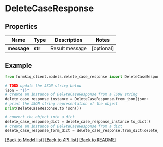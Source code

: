 # DeleteCaseResponse


## Properties

Name | Type | Description | Notes
------------ | ------------- | ------------- | -------------
**message** | **str** | Result message | [optional] 

## Example

```python
from formkiq_client.models.delete_case_response import DeleteCaseResponse

# TODO update the JSON string below
json = "{}"
# create an instance of DeleteCaseResponse from a JSON string
delete_case_response_instance = DeleteCaseResponse.from_json(json)
# print the JSON string representation of the object
print(DeleteCaseResponse.to_json())

# convert the object into a dict
delete_case_response_dict = delete_case_response_instance.to_dict()
# create an instance of DeleteCaseResponse from a dict
delete_case_response_form_dict = delete_case_response.from_dict(delete_case_response_dict)
```
[[Back to Model list]](../README.md#documentation-for-models) [[Back to API list]](../README.md#documentation-for-api-endpoints) [[Back to README]](../README.md)


